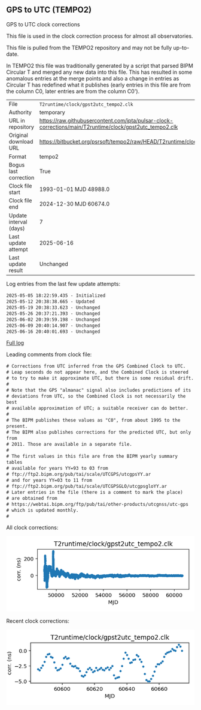 
## GPS to UTC (TEMPO2)

GPS to UTC clock corrections

This file is used in the clock correction process for almost all
observatories.

This file is pulled from the TEMPO2 repository and may not be fully
up-to-date.

In TEMPO2 this file was traditionally generated by a script that parsed
BIPM Circular T and merged any new data into this file. This has
resulted in some anomalous entries at the merge points and also
a change in entries as Circular T has redefined what it publishes
(early entries in this file are from the column C0, later entries
are from the column C0').

|     |     |
|:--- |:--- |
| File | `T2runtime/clock/gpst2utc_tempo2.clk` |
| Authority | temporary |
| URL in repository | <https://raw.githubusercontent.com/ipta/pulsar-clock-corrections/main/T2runtime/clock/gpst2utc_tempo2.clk> |
| Original download URL | <https://bitbucket.org/psrsoft/tempo2/raw/HEAD/T2runtime/clock/gpst2utc.clk> |
| Format | tempo2 |
| Bogus last correction | True |
| Clock file start | 1993-01-01 MJD 48988.0 |
| Clock file end | 2024-12-30 MJD 60674.0 |
| Update interval (days) | 7 |
| Last update attempt | 2025-06-16 |
| Last update result | Unchanged |

Log entries from the last few update attempts:
```
2025-05-05 18:22:59.435 - Initialized
2025-05-12 20:38:38.665 - Updated
2025-05-19 20:38:33.623 - Unchanged
2025-05-26 20:37:21.393 - Unchanged
2025-06-02 20:39:59.198 - Unchanged
2025-06-09 20:40:14.907 - Unchanged
2025-06-16 20:40:01.693 - Unchanged
```
[Full log](https://raw.githubusercontent.com/ipta/pulsar-clock-corrections/main/log/T2runtime/clock/gpst2utc_tempo2.clk.log)

Leading comments from clock file:

    # Corrections from UTC inferred from the GPS Combined Clock to UTC.
    # Leap seconds do not appear here, and the Combined Clock is steered
    # to try to make it approximate UTC, but there is some residual drift.
    #
    # Note that the GPS "almanac" signal also includes predictions of its
    # deviations from UTC, so the Combined Clock is not necessarily the best
    # available approximation of UTC; a suitable receiver can do better.
    #
    # The BIPM publishes these values as "C0", from about 1995 to the present.
    # The BIPM also publishes corrections for the predicted UTC, but only from
    # 2011. Those are available in a separate file.
    #
    # The first values in this file are from the BIPM yearly summary tables
    # available for years YY=93 to 03 from
    # ftp://ftp2.bipm.org/pub/tai/scale/UTCGPS/utcgpsYY.ar
    # and for years YY=03 to 11 from
    # ftp://ftp2.bipm.org/pub/tai/scale/UTCGPSGLO/utcgpsgloYY.ar
    # Later entries in the file (there is a comment to mark the place)
    # are obtained from
    # https://webtai.bipm.org/ftp/pub/tai/other-products/utcgnss/utc-gps
    # which is updated monthly.
    #



All clock corrections:

![plot of all clock corrections](gpst2utc_tempo2.clk.png "All corrections")

Recent clock corrections:

![plot of recent clock corrections](gpst2utc_tempo2.clk.short.png "Recent corrections")


